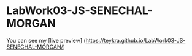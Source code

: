 # LabWork03-JS-SENECHAL-MORGAN
You can see my [live preview] (https://teykra.github.io/LabWork03-JS-SENECHAL-MORGAN/)
